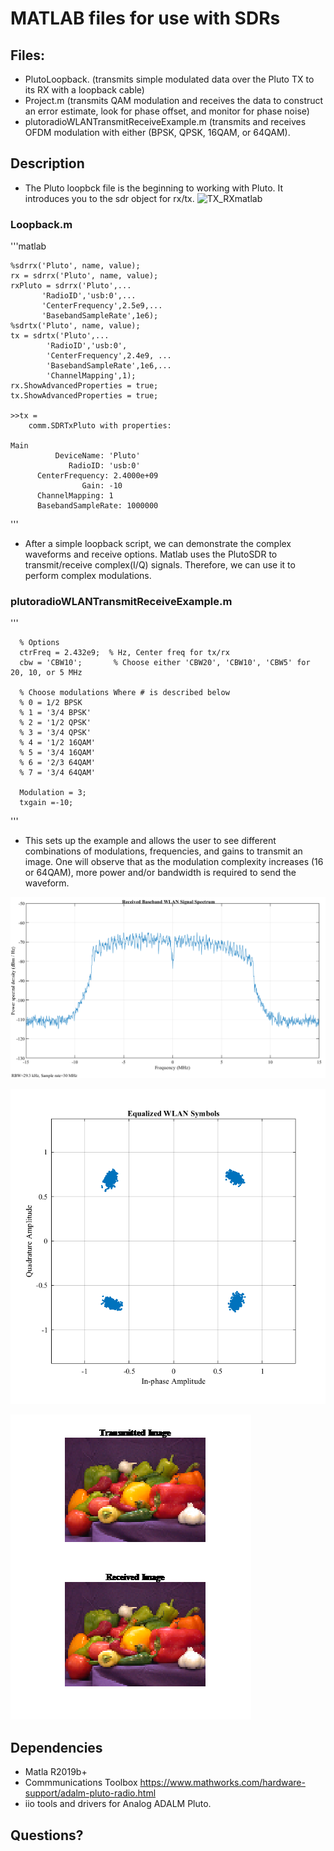 # MATLAB files for use with SDRs
## Files:
* PlutoLoopback. (transmits simple modulated data over the Pluto TX to its RX with a loopback cable)
* Project.m (transmits QAM modulation and receives the data to construct an error estimate, look for phase offset, and monitor for phase noise)
* plutoradioWLANTransmitReceiveExample.m (transmits and receives OFDM modulation with either (BPSK, QPSK, 16QAM, or 64QAM).

## Description
* The Pluto loopbck file is the beginning to working with Pluto. It introduces you to the sdr object for rx/tx. 
![TX_RXmatlab](https://www.mathworks.com/help/supportpkg/plutoradio/ref/object_tx_rx_chain.png)

### Loopback.m
'''matlab

    %sdrrx('Pluto', name, value);
    rx = sdrrx('Pluto', name, value);
    rxPluto = sdrrx('Pluto',...
           'RadioID','usb:0',...
           'CenterFrequency',2.5e9,...
           'BasebandSampleRate',1e6);
    %sdrtx('Pluto', name, value);
    tx = sdrtx('Pluto',...
            'RadioID','usb:0',
            'CenterFrequency',2.4e9, ...
            'BasebandSampleRate',1e6,...
            'ChannelMapping',1);
    rx.ShowAdvancedProperties = true;
    tx.ShowAdvancedProperties = true;
    
    >>tx = 
        comm.SDRTxPluto with properties:

    Main
              DeviceName: 'Pluto'
                 RadioID: 'usb:0'
          CenterFrequency: 2.4000e+09
                    Gain: -10
          ChannelMapping: 1
          BasebandSampleRate: 1000000
         
'''

* After a simple loopback script, we can demonstrate the complex waveforms and receive options. Matlab uses the PlutoSDR to transmit/receive complex(I/Q) signals. Therefore, we can use it to perform complex modulations. 

### plutoradioWLANTransmitReceiveExample.m

'''

      % Options
      ctrFreq = 2.432e9;  % Hz, Center freq for tx/rx
      cbw = 'CBW10';       % Choose either 'CBW20', 'CBW10', 'CBW5' for 20, 10, or 5 MHz

      % Choose modulations Where # is described below
      % 0 = 1/2 BPSK
      % 1 = '3/4 BPSK'
      % 2 = '1/2 QPSK'
      % 3 = '3/4 QPSK'
      % 4 = '1/2 16QAM'
      % 5 = '3/4 16QAM'
      % 6 = '2/3 64QAM'
      % 7 = '3/4 64QAM'

      Modulation = 3;
      txgain =-10;
'''

* This sets up the example and allows the user to see different combinations of modulations, frequencies, and gains to transmit an image. One will observe that as the modulation complexity increases (16 or 64QAM), more power and/or bandwidth is required to send the waveform.

![Baseband](https://github.com/SSkySurfer/SDR_Learning/blob/main/matlab/images/BAseband_WLAN_signal.png)

![Constel](https://github.com/SSkySurfer/SDR_Learning/blob/main/matlab/images/WLAN_constellation.png)

![imagesent](https://github.com/SSkySurfer/SDR_Learning/blob/main/matlab/images/WLAN_image_sent_received.png)


## Dependencies
* Matla R2019b+
* Commmunications Toolbox https://www.mathworks.com/hardware-support/adalm-pluto-radio.html 
* iio tools and drivers for Analog ADALM Pluto.

## Questions?

